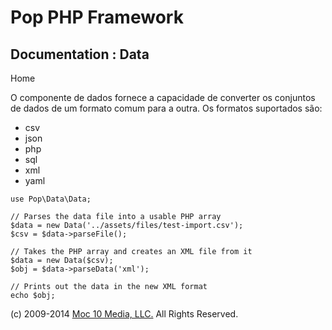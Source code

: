 Pop PHP Framework
=================

Documentation : Data
--------------------

Home

O componente de dados fornece a capacidade de converter os conjuntos de
dados de um formato comum para a outra. Os formatos suportados são:

-   csv
-   json
-   php
-   sql
-   xml
-   yaml

<!-- -->

    use Pop\Data\Data;

    // Parses the data file into a usable PHP array
    $data = new Data('../assets/files/test-import.csv');
    $csv = $data->parseFile();

    // Takes the PHP array and creates an XML file from it
    $data = new Data($csv);
    $obj = $data->parseData('xml');

    // Prints out the data in the new XML format
    echo $obj;

\(c) 2009-2014 [Moc 10 Media, LLC.](http://www.moc10media.com) All
Rights Reserved.

